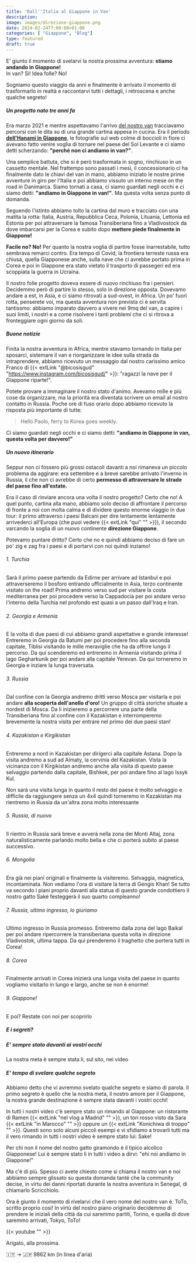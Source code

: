 ```yaml
---
title: 'Dall''Italia al Giappone in Van'
description: 
image: images/direzione-giappone.png
date: 2024-02-24T7:00:00+01:00
categories: [ "Giappone", "Blog"]
type: featured   
draft: true
---
```


E' giunto il momento di svelarvi la nostra prossima avventura: **stiamo andando in Giappone!**  
In van? Sì! Idea folle? No!

Sogniamo questo viaggio da anni e finalmente è arrivato il momento di trasformarlo in realtà e raccontarvi tutti i dettagli, i retroscena e anche qualche segreto!

##### Un progetto nato tre anni fa

Era marzo 2021 e mentre aspettavamo l'arrivo [del nostro van](/van) tracciavamo percorsi con le dita su di una grande cartina appesa in cucina. Era il periodo **[dell'Hanami in Giappone](/blog/viaggio-giappone-informazioni-e-itinerari)**, le fotografie sul web colme di boccioli in fiore ci avevano fatto venire voglia di tornare nel paese del Sol Levante e ci siamo detti scherzando: **"perché non ci andiamo in van?"**.

Una semplice battuta, che si è però trasformata in sogno, rinchiuso in un cassetto mentale. 
Nel frattempo sono passati i mesi, il concessionario ci ha finalmente dato le chiavi del van in mano, abbiamo iniziato le nostre prime avventure in giro per l'Italia e poi abbiamo vissuto un interno mese on the road in Danimarca. 
Siamo tornati a casa, ci siamo guardati negli occhi e ci siamo detti: **"andiamo in Giappone in van!"**.
Ma questa volta senza punto di domanda. 

Seguendo l'istinto abbiamo tolto la cartina dal muro e tracciato con una matita la rotta: Italia, Austria, Repubblica Ceca, Polonia, Lituania, Lettonia ed Estonia per poi attraversare la famosa Transiberiana fino a Vladivostock da dove imbarcarsi per la Corea e subito dopo **mettere piede finalmente in Giappone!**

**Facile no? No!** Per quanto la nostra voglia di partire fosse inarrestabile, tutto sembrava remarci contro. Era tempo di Covid, la frontiera terreste russa era chiusa, quella Giapponese anche, sulla nave che ci avrebbe portato prima in Corea e poi in Giappone era stato vietato il trasporto di passegeri ed era scoppiata la guerra in Ucraina.

Il nostro folle progetto doveva essere di nuovo rinchiuso fra i pensieri. 
Decidemmo però di partire lo stesso, solo in direzione opposta. Dovevamo andare a est, in Asia, e ci siamo ritrovati a sud-ovest, in Africa.
Un po' fuori rotta, penserete voi, ma questa avventura non prevista ci è servita tantissmo: abbiamo imparato davvero a vivere nei 9mq del van, a capire i suoi limiti, i nostri e a come risolvere i tanti problemi che ci si ritrova a fronteggiare ogni giorno da soli.

##### Buone notizie

Finita la nostra avventura in Africa, mentre stavamo tornando in Italia per sposarci, sistemare il van e riorganizzare le idee sulla strada da intraprendere, abbiamo ricevuto un messaggio dal nostro carissimo amico Franco di {{< extLink "@bicosisgud" "https://www.instagram.com/bicosisgud/" >}}: "ragazzi la nave per il Giappone riparte!".

Potete provare a immaginare il nostro stato d'animo. Avevamo mille e più cose da organizzare, ma la priorità era diventata scrivere un email al nostro contatto in Russia. Poche ore di fuso orario dopo abbiamo ricevuto la risposta più importante di tutte:

> Hello Paolo,
> ferry to Korea goes weekly.

Ci siamo guardati negli occhi e ci siamo detti: **"andiamo in Giappone in van, questa volta per davvero!"**

##### Un nuovo itinerario

Seppur non ci fossero più grossi ostacoli davanti a noi rimaneva un piccolo problema da aggirare: era settembre e a breve sarebbe arrivato l'inverno in Russia, il che non ci avrebbe di certo **permesso di attraversare le strade del paese fino all'estate.**

Era il caso di rinviare ancora una volta il nostro progetto? Certo che no! 
A quel punto, cartina alla mano, abbiamo solo deciso di affrontare il percorso di fronte a noi con molta calma e di dividere questo enorme viaggio in due tour: il primo attraverso i paesi Balcani per dire lentamente lentamente arrivederci all'Europa (che puoi vedere {{< extLink "qui" "" >}}), il secondo varcando la soglia di un nuovo continente **direzione Giappone**. 

Potevamo puntare dritto? Certo che no e quindi abbiamo deciso di fare un po' zig e zag fra i paesi e di portarvi con noi quindi inziamo!

###### 1. Turchia

Sarà il primo paese partendo da Edirne per arrivare ad Istanbul e poi attraverseremo il bosforo entrando ufficialmente in Asia, terzo continente visitato on the road! Prima andremo verso sud per visitare la costa mediterranea per poi procedere verso la Cappadocia per poi andare verso l'interno della Turchia nel profondo est quasi a un passo dall'Iraq e Iran.

###### 2. Georgia e Armenia

E la volta di due paesi di cui abbiamo grandi aspettative e grande interesse! Entreremo in Georgia da Batumi per poi procedere fino alla seconda capitale, Tiblisi visitando le mille meraviglie che ha da offrire lungo il percorso. Da qui scenderemo ed entreremo in Armenia visitando prima il lago Gegharkunik per poi andare alla capitale Yerevan. Da qui torneremo in Georgia e inziare la lunga traversata.

###### 3. Russia

Dal confine con la Georgia andremo dritti verso Mosca per visitarla e poi andare **alla scoperta dell'anello d'oro!** Un gruppo di città storiche situate a nordest di Mosca. Da li inizieremo a percorrere una parte della Transiberiana fino al confine con il Kazakistan e interromperemo brevemente la nostra visita per entrare nel primo dei due paesi stan!

###### 4. Kazakistan e Kirgikistan

Entreremo a nord in Kazakistan per dirigerci alla capitale Astana. Dopo la visita andremo a sud ad Almaty, la cervinia del Kazakistan. Vista la vicinanza con il Kirgikistan andremo anche alla visita di questo paese selvaggio partendo dalla capitale, Bishkek, per poi andare fino al lago Issyk Kul. 

Non sarà una visita lunga in quanto il resto del paese è molto selvaggio e difficile da raggiungere senza un 4x4 quindi torneremo in Kazakistan ma rientremo in Russia da un'altra zona molto interessante

###### 5. Russia, di nuovo

Il rientro in Russia sarà breve e avverà nella zona dei Monti Altaj, zona naturalisticamente parlando molto bella e che ci porterà subito al paese successivo.

###### 6. Mongolia

Era già nei piani originali e finalmente la visiteremo. Selvaggia, magnetica, incontaminata. Non vediamo l'ora di visitare la terra di Gengis Khan! Se tutto va secondo i piani proprio davanti alla statua di questo grande condottiero il nostro gatto Saké festeggerà il suo quarto compleanno!

###### 7. Russia, ultimo ingresso, lo giuriamo

Ultimo ingresso in Russia promesso. Entreremo dalla zona del lago Baikal per poi andare ripercorrere la transiberiana questa volta in direzione Vladivostok, ultima tappa. Da qui prenderemo il traghetto che portera tutti in Corea!

###### 8. Corea

Finalmente arrivati in Corea inizierà una lunga visita del paese in quanto vogliamo visitarlo in lungo e largo, anche se non è enorme!

###### 9. Giappone!



E poi? Restate con noi per scoprirlo

##### E i segreti?

##### E' sempre stato davanti ai vostri occhi

La nostra meta è sempre stata li, sul sito, nei video 

##### E' tempo di svelare qualche segreto

Abbiamo detto che vi avremmo svelato qualche segreto e siamo di parola. Il primo segreto è quello che la nostra meta, il nostro amore per il Giappone, la nostra grande destinazione è sempre stata davanti i vostri occhi!

In tutti i nostri video c'è sempre stato un rimando al Giappone: un ristorante di Ramen {{< extLink "nel vlog a Madrid" "" >}}, un tori rosso visto da Sara {{< extLink "in Marocco" "" >}} oppure un {{< extLink "Konichiwa di troppo" "" >}}. Questi sono solo alcuni piccoli esempi e vi sfidiamo a trovarli tutti ma il vero rimando in tutti i nostri video è sempre stato lui: Sake!

Per chi non il nome del nostro gatto giramondo è il tipico alcolico Giapponese! Lui è sempre stato li in tutti i video a dirvi: "ehi noi andiamo in Giappone!"

Ma c'è di più. Spesso ci avete chiesto come si chiama il nostro van e noi abbiamo sempre glissato su questa domanda tanté che la community decise, in virtu dei danni riportati durante la nostra avventura in Senegal, di chiamarlo Scricchiolo.

Ora è giunto il momento di rivelarvi che il vero nome del nostro van è. ToTo, scritto proprio cosi! In virtù del nostro piano originario decidemmo di prendere le iniziali della città da cui saremmo partiti, Torino, e quella di dove saremmo arrivati, Tokyo, ToTo!

{{< youtube "" >}}

Arigato, alla prossima.

🇮🇹 → 🇯🇵 9862 km (in linea d'aria)